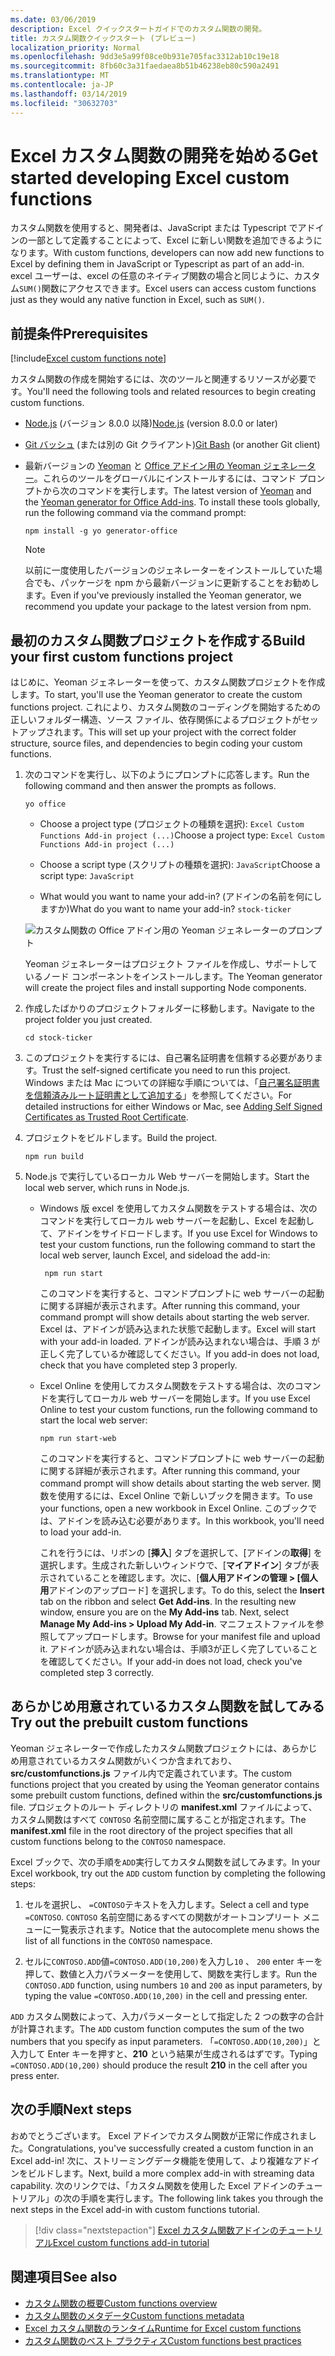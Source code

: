 ```yaml
---
ms.date: 03/06/2019
description: Excel クイックスタートガイドでのカスタム関数の開発。
title: カスタム関数クイックスタート (プレビュー)
localization_priority: Normal
ms.openlocfilehash: 9dd3e5a99f08ce0b931e705fac3312ab10c19e18
ms.sourcegitcommit: 8fb60c3a31faedaea8b51b46238eb80c590a2491
ms.translationtype: MT
ms.contentlocale: ja-JP
ms.lasthandoff: 03/14/2019
ms.locfileid: "30632703"
---
```

# <a name="get-started-developing-excel-custom-functions"></a><span data-ttu-id="79136-103">Excel カスタム関数の開発を始める</span><span class="sxs-lookup"><span data-stu-id="79136-103">Get started developing Excel custom functions</span></span>

<span data-ttu-id="79136-104">カスタム関数を使用すると、開発者は、JavaScript または Typescript でアドインの一部として定義することによって、Excel に新しい関数を追加できるようになります。</span><span class="sxs-lookup"><span data-stu-id="79136-104">With custom functions, developers can now add new functions to Excel by defining them in JavaScript or Typescript as part of an add-in.</span></span> <span data-ttu-id="79136-105">excel ユーザーは、excel の任意のネイティブ関数の場合と同じように、カスタム`SUM()`関数にアクセスできます。</span><span class="sxs-lookup"><span data-stu-id="79136-105">Excel users can access custom functions just as they would any native function in Excel, such as `SUM()`.</span></span>

## <a name="prerequisites"></a><span data-ttu-id="79136-106">前提条件</span><span class="sxs-lookup"><span data-stu-id="79136-106">Prerequisites</span></span>

[!include[Excel custom functions note](../includes/excel-custom-functions-note.md)]

<span data-ttu-id="79136-107">カスタム関数の作成を開始するには、次のツールと関連するリソースが必要です。</span><span class="sxs-lookup"><span data-stu-id="79136-107">You'll need the following tools and related resources to begin creating custom functions.</span></span>

- <span data-ttu-id="79136-108">[Node.js](https://nodejs.org/en/) (バージョン 8.0.0 以降)</span><span class="sxs-lookup"><span data-stu-id="79136-108">[Node.js](https://nodejs.org/en/) (version 8.0.0 or later)</span></span>

- <span data-ttu-id="79136-109">[Git バッシュ](https://git-scm.com/downloads) (または別の Git クライアント)</span><span class="sxs-lookup"><span data-stu-id="79136-109">[Git Bash](https://git-scm.com/downloads) (or another Git client)</span></span>

- <span data-ttu-id="79136-110">最新バージョンの [Yeoman](https://yeoman.io/) と [Office アドイン用の Yeoman ジェネレーター](https://www.npmjs.com/package/generator-office)。これらのツールをグローバルにインストールするには、コマンド プロンプトから次のコマンドを実行します。</span><span class="sxs-lookup"><span data-stu-id="79136-110">The latest version of [Yeoman](https://yeoman.io/) and the [Yeoman generator for Office Add-ins](https://www.npmjs.com/package/generator-office). To install these tools globally, run the following command via the command prompt:</span></span>

    ```
    npm install -g yo generator-office
    ```

    > [!NOTE]
    > <span data-ttu-id="79136-111">以前に一度使用したバージョンのジェネレーターをインストールしていた場合でも、パッケージを npm から最新バージョンに更新することをお勧めします。</span><span class="sxs-lookup"><span data-stu-id="79136-111">Even if you've previously installed the Yeoman generator, we recommend you update your package to the latest version from npm.</span></span>

## <a name="build-your-first-custom-functions-project"></a><span data-ttu-id="79136-112">最初のカスタム関数プロジェクトを作成する</span><span class="sxs-lookup"><span data-stu-id="79136-112">Build your first custom functions project</span></span>

<span data-ttu-id="79136-113">はじめに、Yeoman ジェネレーターを使って、カスタム関数プロジェクトを作成します。</span><span class="sxs-lookup"><span data-stu-id="79136-113">To start, you'll use the Yeoman generator to create the custom functions project.</span></span> <span data-ttu-id="79136-114">これにより、カスタム関数のコーディングを開始するための正しいフォルダー構造、ソース ファイル、依存関係によるプロジェクトがセットアップされます。</span><span class="sxs-lookup"><span data-stu-id="79136-114">This will set up your project with the correct folder structure, source files, and dependencies to begin coding your custom functions.</span></span>

1. <span data-ttu-id="79136-115">次のコマンドを実行し、以下のようにプロンプトに応答します。</span><span class="sxs-lookup"><span data-stu-id="79136-115">Run the following command and then answer the prompts as follows.</span></span>

    ```
    yo office
    ```

    - <span data-ttu-id="79136-116">Choose a project type (プロジェクトの種類を選択): `Excel Custom Functions Add-in project (...)`</span><span class="sxs-lookup"><span data-stu-id="79136-116">Choose a project type: `Excel Custom Functions Add-in project (...)`</span></span>

    - <span data-ttu-id="79136-117">Choose a script type (スクリプトの種類を選択): `JavaScript`</span><span class="sxs-lookup"><span data-stu-id="79136-117">Choose a script type: `JavaScript`</span></span>

    - <span data-ttu-id="79136-118">What would you want to name your add-in? (アドインの名前を何にしますか)</span><span class="sxs-lookup"><span data-stu-id="79136-118">What do you want to name your add-in?</span></span> `stock-ticker`

    ![カスタム関数の Office アドイン用の Yeoman ジェネレーターのプロンプト](../images/12-10-fork-cf-pic.jpg)

    <span data-ttu-id="79136-120">Yeoman ジェネレーターはプロジェクト ファイルを作成し、サポートしているノード コンポーネントをインストールします。</span><span class="sxs-lookup"><span data-stu-id="79136-120">The Yeoman generator will create the project files and install supporting Node components.</span></span>

2. <span data-ttu-id="79136-121">作成したばかりのプロジェクトフォルダーに移動します。</span><span class="sxs-lookup"><span data-stu-id="79136-121">Navigate to the project folder you just created.</span></span>

    ```
    cd stock-ticker
    ```

3. <span data-ttu-id="79136-122">このプロジェクトを実行するには、自己署名証明書を信頼する必要があります。</span><span class="sxs-lookup"><span data-stu-id="79136-122">Trust the self-signed certificate you need to run this project.</span></span> <span data-ttu-id="79136-123">Windows または Mac についての詳細な手順については、「[自己署名証明書を信頼済みルート証明書として追加する](https://github.com/OfficeDev/generator-office/blob/master/src/docs/ssl.md)」を参照してください。</span><span class="sxs-lookup"><span data-stu-id="79136-123">For detailed instructions for either Windows or Mac, see [Adding Self Signed Certificates as Trusted Root Certificate](https://github.com/OfficeDev/generator-office/blob/master/src/docs/ssl.md).</span></span>  

4. <span data-ttu-id="79136-124">プロジェクトをビルドします。</span><span class="sxs-lookup"><span data-stu-id="79136-124">Build the project.</span></span>

    ```
    npm run build
    ```

5. <span data-ttu-id="79136-125">Node.js で実行しているローカル Web サーバーを開始します。</span><span class="sxs-lookup"><span data-stu-id="79136-125">Start the local web server, which runs in Node.js.</span></span>

    - <span data-ttu-id="79136-126">Windows 版 excel を使用してカスタム関数をテストする場合は、次のコマンドを実行してローカル web サーバーを起動し、Excel を起動して、アドインをサイドロードします。</span><span class="sxs-lookup"><span data-stu-id="79136-126">If you use Excel for Windows to test your custom functions, run the following command to start the local web server, launch Excel, and sideload the add-in:</span></span>

        ```
         npm run start
        ```
        <span data-ttu-id="79136-127">このコマンドを実行すると、コマンドプロンプトに web サーバーの起動に関する詳細が表示されます。</span><span class="sxs-lookup"><span data-stu-id="79136-127">After running this command, your command prompt will show details about starting the web server.</span></span> <span data-ttu-id="79136-128">Excel は、アドインが読み込まれた状態で起動します。</span><span class="sxs-lookup"><span data-stu-id="79136-128">Excel will start with your add-in loaded.</span></span> <span data-ttu-id="79136-129">アドインが読み込まれない場合は、手順 3 が正しく完了しているか確認してください。</span><span class="sxs-lookup"><span data-stu-id="79136-129">If you add-in does not load, check that you have completed step 3 properly.</span></span>

    - <span data-ttu-id="79136-130">Excel Online を使用してカスタム関数をテストする場合は、次のコマンドを実行してローカル web サーバーを開始します。</span><span class="sxs-lookup"><span data-stu-id="79136-130">If you use Excel Online to test your custom functions, run the following command to start the local web server:</span></span>

        ```
        npm run start-web
        ```

         <span data-ttu-id="79136-131">このコマンドを実行すると、コマンドプロンプトに web サーバーの起動に関する詳細が表示されます。</span><span class="sxs-lookup"><span data-stu-id="79136-131">After running this command, your command prompt will show details about starting the web server.</span></span> <span data-ttu-id="79136-132">関数を使用するには、Excel Online で新しいブックを開きます。</span><span class="sxs-lookup"><span data-stu-id="79136-132">To use your functions, open a new workbook in Excel Online.</span></span> <span data-ttu-id="79136-133">このブックでは、アドインを読み込む必要があります。</span><span class="sxs-lookup"><span data-stu-id="79136-133">In this workbook, you'll need to load your add-in.</span></span> 

        <span data-ttu-id="79136-134">これを行うには、リボンの [**挿入**] タブを選択して、[アドインの**取得**] を選択します。生成された新しいウィンドウで、[**マイアドイン**] タブが表示されていることを確認します。次に、[**個人用アドインの管理 > [個人用**アドインのアップロード] を選択します。</span><span class="sxs-lookup"><span data-stu-id="79136-134">To do this, select the **Insert** tab on the ribbon and select **Get Add-ins**. In the resulting new window, ensure you are on the **My Add-ins** tab. Next, select **Manage My Add-ins > Upload My Add-in**.</span></span> <span data-ttu-id="79136-135">マニフェストファイルを参照してアップロードします。</span><span class="sxs-lookup"><span data-stu-id="79136-135">Browse for your manifest file and upload it.</span></span> <span data-ttu-id="79136-136">アドインが読み込まれない場合は、手順3が正しく完了していることを確認してください。</span><span class="sxs-lookup"><span data-stu-id="79136-136">If your add-in does not load, check you've completed step 3 correctly.</span></span>

## <a name="try-out-the-prebuilt-custom-functions"></a><span data-ttu-id="79136-137">あらかじめ用意されているカスタム関数を試してみる</span><span class="sxs-lookup"><span data-stu-id="79136-137">Try out the prebuilt custom functions</span></span>

<span data-ttu-id="79136-138">Yeoman ジェネレーターで作成したカスタム関数プロジェクトには、あらかじめ用意されているカスタム関数がいくつか含まれており、**src/customfunctions.js** ファイル内で定義されています。</span><span class="sxs-lookup"><span data-stu-id="79136-138">The custom functions project that you created by using the Yeoman generator contains some prebuilt custom functions, defined within the **src/customfunctions.js** file.</span></span> <span data-ttu-id="79136-139">プロジェクトのルート ディレクトリの **manifest.xml** ファイルによって、カスタム関数はすべて `CONTOSO` 名前空間に属することが指定されます。</span><span class="sxs-lookup"><span data-stu-id="79136-139">The **manifest.xml** file in the root directory of the project specifies that all custom functions belong to the `CONTOSO` namespace.</span></span>

<span data-ttu-id="79136-140">Excel ブックで、次の手順を`ADD`実行してカスタム関数を試してみます。</span><span class="sxs-lookup"><span data-stu-id="79136-140">In your Excel workbook, try out the `ADD` custom function by completing the following steps:</span></span>

1. <span data-ttu-id="79136-141">セルを選択し、 `=CONTOSO`テキストを入力します。</span><span class="sxs-lookup"><span data-stu-id="79136-141">Select a cell and type `=CONTOSO`.</span></span> <span data-ttu-id="79136-142">`CONTOSO` 名前空間にあるすべての関数がオートコンプリート メニューに一覧表示されます。</span><span class="sxs-lookup"><span data-stu-id="79136-142">Notice that the autocomplete menu shows the list of all functions in the `CONTOSO` namespace.</span></span>

2. <span data-ttu-id="79136-143">セルに`CONTOSO.ADD`値`=CONTOSO.ADD(10,200)`を入力し`10` 、 `200` enter キーを押して、数値と入力パラメーターを使用して、関数を実行します。</span><span class="sxs-lookup"><span data-stu-id="79136-143">Run the `CONTOSO.ADD` function, using numbers `10` and `200` as input parameters, by typing the value `=CONTOSO.ADD(10,200)` in the cell and pressing enter.</span></span>

<span data-ttu-id="79136-144">`ADD` カスタム関数によって、入力パラメーターとして指定した 2 つの数字の合計が計算されます。</span><span class="sxs-lookup"><span data-stu-id="79136-144">The `ADD` custom function computes the sum of the two numbers that you specify as input parameters.</span></span> <span data-ttu-id="79136-145">「`=CONTOSO.ADD(10,200)`」と入力して Enter キーを押すと、**210** という結果が生成されるはずです。</span><span class="sxs-lookup"><span data-stu-id="79136-145">Typing `=CONTOSO.ADD(10,200)` should produce the result **210** in the cell after you press enter.</span></span>

## <a name="next-steps"></a><span data-ttu-id="79136-146">次の手順</span><span class="sxs-lookup"><span data-stu-id="79136-146">Next steps</span></span>

<span data-ttu-id="79136-147">おめでとうございます。 Excel アドインでカスタム関数が正常に作成されました。</span><span class="sxs-lookup"><span data-stu-id="79136-147">Congratulations, you've successfully created a custom function in an Excel add-in!</span></span> <span data-ttu-id="79136-148">次に、ストリーミングデータ機能を使用して、より複雑なアドインをビルドします。</span><span class="sxs-lookup"><span data-stu-id="79136-148">Next, build a more complex add-in with streaming data capability.</span></span> <span data-ttu-id="79136-149">次のリンクでは、「カスタム関数を使用した Excel アドインのチュートリアル」の次の手順を実行します。</span><span class="sxs-lookup"><span data-stu-id="79136-149">The following link takes you through the next steps in the Excel add-in with custom functions tutorial.</span></span>

> [!div class="nextstepaction"]
> [<span data-ttu-id="79136-150">Excel カスタム関数アドインのチュートリアル</span><span class="sxs-lookup"><span data-stu-id="79136-150">Excel custom functions add-in tutorial</span></span>](../tutorials/excel-tutorial-create-custom-functions.md#create-a-custom-function-that-requests-data-from-the-web
)

## <a name="see-also"></a><span data-ttu-id="79136-151">関連項目</span><span class="sxs-lookup"><span data-stu-id="79136-151">See also</span></span>

* [<span data-ttu-id="79136-152">カスタム関数の概要</span><span class="sxs-lookup"><span data-stu-id="79136-152">Custom functions overview</span></span>](../excel/custom-functions-overview.md)
* [<span data-ttu-id="79136-153">カスタム関数のメタデータ</span><span class="sxs-lookup"><span data-stu-id="79136-153">Custom functions metadata</span></span>](../excel/custom-functions-json.md)
* [<span data-ttu-id="79136-154">Excel カスタム関数のランタイム</span><span class="sxs-lookup"><span data-stu-id="79136-154">Runtime for Excel custom functions</span></span>](../excel/custom-functions-runtime.md)
* [<span data-ttu-id="79136-155">カスタム関数のベスト プラクティス</span><span class="sxs-lookup"><span data-stu-id="79136-155">Custom functions best practices</span></span>](../excel/custom-functions-best-practices.md)
